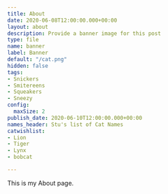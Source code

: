 ```yaml
---
title: About
date: 2020-06-08T12:00:00.000+00:00
layout: about
description: Provide a banner image for this post
type: file
name: banner
label: Banner
default: "/cat.png"
hidden: false
tags:
- Snickers
- Smitereens
- Squeakers
- Sneezy
config:
  maxSize: 2
publish_date: 2020-06-10T12:00:00.000+00:00
names_header: Stu's list of Cat Names
catwishlist:
- Lion
- Tiger
- Lynx
- bobcat

---
```

This is my About page.